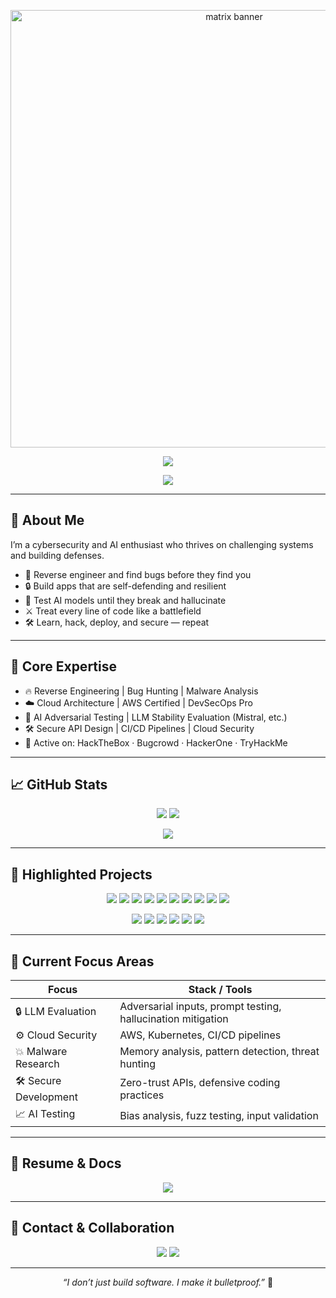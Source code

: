 <!-- 🧠 MATRIX TERMINAL BANNER -->
<p align="center">
  <img src="https://raw.githubusercontent.com/abhisheknaiidu/abhisheknaiidu/master/code.gif" alt="matrix banner" width="700"/>
</p>

<!-- 💻 IDENTITY TYPING BANNER -->
<p align="center">
  <img src="https://readme-typing-svg.herokuapp.com?font=Fira+Code&weight=600&size=24&pause=1000&color=0AFFEF&center=true&vCenter=true&width=700&lines=👋+BlackBird+(Bavesh)+here!;Reverse+Engineer+%7C+Bug+Hunter+%7C+LLM+Tester;Cloud+DevOps+%7C+Malware+Analyst+%7C+Security+Thinker" />
</p>

<!-- 🛠️ SKILLS TYPING ANIMATION -->
<p align="center">
  <img src="https://readme-typing-svg.demolab.com?font=Fira+Code&size=18&duration=3000&pause=500&center=true&vCenter=true&multiline=true&color=39FF14&width=900&lines=Skills%3A+Python+%7C+C+%7C+RE+%7C+AWS+%7C+Linux+%7C+Docker+%7C+K8s+%7C+React+%7C+Node.js+%7C+MongoDB+%7C+Git+%7C+Malware+Analysis+%7C+CI%2FCD+%7C+Bash+%7C+LLM+Security" />
</p>

---

## 🧠 About Me

I’m a cybersecurity and AI enthusiast who thrives on challenging systems and building defenses.  

- 🧬 Reverse engineer and find bugs before they find you  
- 🔒 Build apps that are self-defending and resilient  
- 🧠 Test AI models until they break and hallucinate  
- ⚔️ Treat every line of code like a battlefield  
- 🛠️ Learn, hack, deploy, and secure — repeat  

---

## 🧩 Core Expertise

* 🔥 Reverse Engineering | Bug Hunting | Malware Analysis  
* ☁️ Cloud Architecture | AWS Certified | DevSecOps Pro  
* 🧠 AI Adversarial Testing | LLM Stability Evaluation (Mistral, etc.)  
* 🛠️ Secure API Design | CI/CD Pipelines | Cloud Security  
* 🎯 Active on: HackTheBox · Bugcrowd · HackerOne · TryHackMe  

---

## 📈 GitHub Stats

<p align="center">
  <img src="https://github-readme-stats.vercel.app/api?username=ubvc04&show_icons=true&theme=dark&count_private=true" />
  <img src="https://github-readme-stats.vercel.app/api/top-langs/?username=ubvc04&layout=compact&theme=dark&langs_count=10" />
</p>

<p align="center">
  <img src="https://github-profile-trophy.vercel.app/?username=ubvc04&theme=dark&no-frame=true&no-bg=true&margin-w=10&column=6" />
</p>

---

## 🚀 Highlighted Projects

<div align="center">
  <a href="https://github.com/ubvc04/Intrusion-Detection-System"><img src="https://img.shields.io/badge/Intrusion%20Detection-System-blue?style=for-the-badge&logo=python&logoColor=white" /></a>
  <a href="https://github.com/ubvc04/Threat-Detection"><img src="https://img.shields.io/badge/Threat-Detection-red?style=for-the-badge&logo=windows&logoColor=white" /></a>
  <a href="https://github.com/ubvc04/Complaint-Management-System-"><img src="https://img.shields.io/badge/Complaint-Management-System-yellow?style=for-the-badge&logo=html5&logoColor=white" /></a>
  <a href="https://github.com/ubvc04/Smart-Attendance-System"><img src="https://img.shields.io/badge/Smart-Attendance-System-orange?style=for-the-badge&logo=flask&logoColor=white" /></a>
  <a href="https://github.com/ubvc04/spam-detection-system"><img src="https://img.shields.io/badge/Spam-Detection-System-green?style=for-the-badge&logo=python&logoColor=white" /></a>
  <a href="https://github.com/ubvc04/Brain-Tumor-Detection"><img src="https://img.shields.io/badge/Brain-Tumor-Detection-purple?style=for-the-badge&logo=python&logoColor=white" /></a>
  <a href="https://github.com/ubvc04/SkinDisease-AI"><img src="https://img.shields.io/badge/SkinDisease-AI-pink?style=for-the-badge&logo=python&logoColor=white" /></a>
  <a href="https://github.com/ubvc04/SignLang-AI"><img src="https://img.shields.io/badge/SignLang-AI-blueviolet?style=for-the-badge&logo=python&logoColor=white" /></a>
  <a href="https://github.com/ubvc04/Word-Prediction-System"><img src="https://img.shields.io/badge/Word-Prediction-System-lightgrey?style=for-the-badge&logo=react&logoColor=white" /></a>
  <a href="https://github.com/ubvc04/Document-Summarizer"><img src="https://img.shields.io/badge/Document-Summarizer-red?style=for-the-badge&logo=css3&logoColor=white" />
  <p align="center">
  <a href="https://github.com/ubvc04/Intrusion-Detection-System"><img src="https://img.shields.io/badge/INTRUSION%20DETECTION-Python-blue?style=for-the-badge&logo=python&logoColor=white" /></a>
  <a href="https://github.com/ubvc04/Threat-Detection"><img src="https://img.shields.io/badge/THREAT-DETECTION-red?style=for-the-badge&logo=windows&logoColor=white" /></a>
  <a href="https://github.com/ubvc04/Smart-Attendance-System"><img src="https://img.shields.io/badge/SMART-ATTENDANCE-orange?style=for-the-badge&logo=flask&logoColor=white" /></a>
  <a href="https://github.com/ubvc04/SkinDisease-AI"><img src="https://img.shields.io/badge/SKINDISEASE-AI-pink?style=for-the-badge&logo=python&logoColor=white" /></a>
  <a href="https://github.com/ubvc04/SignLang-AI"><img src="https://img.shields.io/badge/SIGNLANG-AI-purple?style=for-the-badge&logo=python&logoColor=white" /></a>
  <a href="https://github.com/ubvc04/Document-Summarizer"><img src="https://img.shields.io/badge/DOCUMENT-SUMMARIZER-red?style=for-the-badge&logo=css3&logoColor=white" /></a>
</p>

  
  
  </a>
</div>

---

## 🌟 Current Focus Areas

| Focus | Stack / Tools |
| ----- | ------------- |
| 🔒 LLM Evaluation | Adversarial inputs, prompt testing, hallucination mitigation |
| ⚙️ Cloud Security | AWS, Kubernetes, CI/CD pipelines |
| 💥 Malware Research | Memory analysis, pattern detection, threat hunting |
| 🛠️ Secure Development | Zero-trust APIs, defensive coding practices |
| 📈 AI Testing | Bias analysis, fuzz testing, input validation |

---

## 📁 Resume & Docs

<p align="center">
  <a href="https://github.com/ubvc04/ubvc04/raw/main/Bavesh_Undella_Resume.pdf"><img src="https://img.shields.io/badge/Download%20Resume-PDF-blue?style=for-the-badge&logo=adobeacrobat&logoColor=white" /></a>
</p>

---

## 📩 Contact & Collaboration

<p align="center">
  <a href="mailto:baveshundella@outlook.com"><img src="https://img.shields.io/badge/Email-baveshundella@outlook.com-red?style=for-the-badge&logo=gmail&logoColor=white" /></a>
  <a href="https://github.com/ubvc04"><img src="https://img.shields.io/badge/GitHub-ubvc04-black?style=for-the-badge&logo=github&logoColor=white" /></a>
</p>

---

<p align="center">
  <em>“I don’t just build software. I make it bulletproof.”</em> 🧠
</p>
